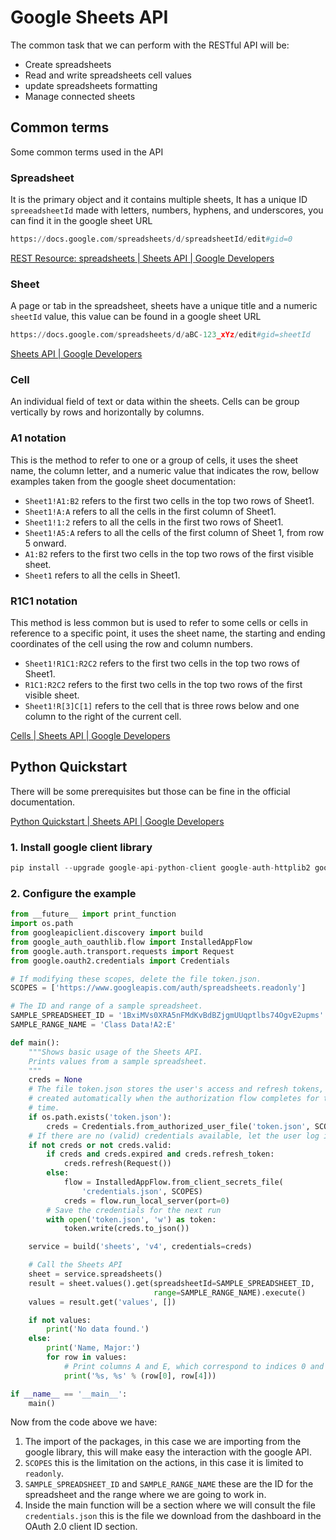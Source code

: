 # Google Sheets API

The common task that we can perform with the RESTful API will be:

- Create spreadsheets
- Read and write spreadsheets cell values
- update spreadsheets formatting
- Manage connected sheets

## Common terms

Some common terms used in the API 

### Spreadsheet

It is the primary object and it contains multiple sheets, It has a unique ID `spreeadsheetId` made with letters, numbers, hyphens, and underscores, you can find it in the google sheet URL  

```python
https://docs.google.com/spreadsheets/d/spreadsheetId/edit#gid=0
```

[REST Resource: spreadsheets | Sheets API | Google Developers](https://developers.google.com/sheets/api/reference/rest/v4/spreadsheets)

### Sheet

A page or tab in the spreadsheet, sheets have a unique title and a numeric `sheetId` value, this value can be found in a google sheet URL

```python
https://docs.google.com/spreadsheets/d/aBC-123_xYz/edit#gid=sheetId
```

[Sheets API | Google Developers](https://developers.google.com/sheets/api/reference/rest/v4/spreadsheets/sheets)

### Cell

An individual field of text or data within the sheets. Cells can be group vertically by rows and horizontally by columns.

### A1 notation

This is the method to refer to one or a group of cells, it uses the sheet name, the column letter, and a numeric value that indicates the row, bellow examples taken from the google sheet documentation: 

- `Sheet1!A1:B2` refers to the first two cells in the top two rows of Sheet1.
- `Sheet1!A:A` refers to all the cells in the first column of Sheet1.
- `Sheet1!1:2` refers to all the cells in the first two rows of Sheet1.
- `Sheet1!A5:A` refers to all the cells of the first column of Sheet 1, from row 5 onward.
- `A1:B2` refers to the first two cells in the top two rows of the first visible sheet.
- `Sheet1` refers to all the cells in Sheet1.

### R1C1 notation

This method is less common but is used to refer to some cells or cells in reference to a specific point, it uses the sheet name, the starting and ending coordinates of the cell using the row and column numbers.

- `Sheet1!R1C1:R2C2` refers to the first two cells in the top two rows of Sheet1.
- `R1C1:R2C2` refers to the first two cells in the top two rows of the first visible sheet.
- `Sheet1!R[3]C[1]` refers to the cell that is three rows below and one column to the right of the current cell.

[Cells | Sheets API | Google Developers](https://developers.google.com/sheets/api/reference/rest/v4/spreadsheets/cells)

## Python Quickstart

There will be some prerequisites but those can be fine in the official documentation.

[Python Quickstart | Sheets API | Google Developers](https://developers.google.com/sheets/api/quickstart/python)

### 1. Install google client library

```python
pip install --upgrade google-api-python-client google-auth-httplib2 google-auth-oauthlib
```

### 2. Configure the example 

```python
from __future__ import print_function
import os.path
from googleapiclient.discovery import build
from google_auth_oauthlib.flow import InstalledAppFlow
from google.auth.transport.requests import Request
from google.oauth2.credentials import Credentials

# If modifying these scopes, delete the file token.json.
SCOPES = ['https://www.googleapis.com/auth/spreadsheets.readonly']

# The ID and range of a sample spreadsheet.
SAMPLE_SPREADSHEET_ID = '1BxiMVs0XRA5nFMdKvBdBZjgmUUqptlbs74OgvE2upms'
SAMPLE_RANGE_NAME = 'Class Data!A2:E'

def main():
    """Shows basic usage of the Sheets API.
    Prints values from a sample spreadsheet.
    """
    creds = None
    # The file token.json stores the user's access and refresh tokens, and is
    # created automatically when the authorization flow completes for the first
    # time.
    if os.path.exists('token.json'):
        creds = Credentials.from_authorized_user_file('token.json', SCOPES)
    # If there are no (valid) credentials available, let the user log in.
    if not creds or not creds.valid:
        if creds and creds.expired and creds.refresh_token:
            creds.refresh(Request())
        else:
            flow = InstalledAppFlow.from_client_secrets_file(
                'credentials.json', SCOPES)
            creds = flow.run_local_server(port=0)
        # Save the credentials for the next run
        with open('token.json', 'w') as token:
            token.write(creds.to_json())

    service = build('sheets', 'v4', credentials=creds)

    # Call the Sheets API
    sheet = service.spreadsheets()
    result = sheet.values().get(spreadsheetId=SAMPLE_SPREADSHEET_ID,
                                range=SAMPLE_RANGE_NAME).execute()
    values = result.get('values', [])

    if not values:
        print('No data found.')
    else:
        print('Name, Major:')
        for row in values:
            # Print columns A and E, which correspond to indices 0 and 4.
            print('%s, %s' % (row[0], row[4]))

if __name__ == '__main__':
    main()
```
Now from the code above we have:

1. The import of the packages, in this case we are importing from the google library, this will  make easy the interaction with the google API.  
2. `SCOPES` this is the limitation on the actions, in this case it is limited to `readonly`.  
3. `SAMPLE_SPREADSHEET_ID` and `SAMPLE_RANGE_NAME` these are the ID for the spreadsheet and the range where we are going to work in.  
4. Inside the main function will be a section where we will consult the file `credentials.json` this is the file we download from the dashboard in the OAuth 2.0 client ID section. 